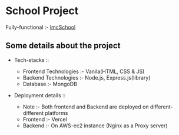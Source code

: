 # School Project
Fully-functional :-  [lmcSchool](https://www.lmceduhub.in/)

## Some details about the project

- Tech-stacks :: 
  - Frontend Technologies :- Vanila(HTML, CSS & JS)
  - Backend Technologies :- Node.js, Express.js(library)
  - Database :- MongoDB

- Deployment details ::
  - Note :- Both frontend and Backend are deployed on different-different platforms
  - Frontend :- Vercel
  - Backend :- On AWS-ec2 instance (Nginx as a Proxy server)
